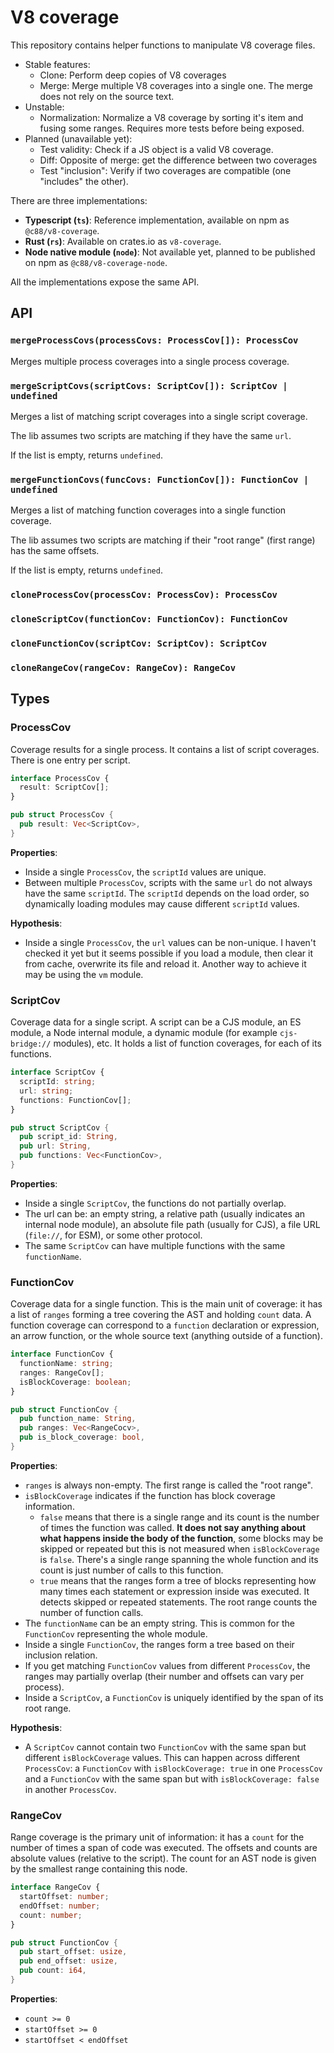 # V8 coverage 

This repository contains helper functions to manipulate V8 coverage files.
- Stable features:
  - Clone: Perform deep copies of V8 coverages
  - Merge: Merge multiple V8 coverages into a single one. The merge does not
    rely on the source text.
- Unstable:
  - Normalization: Normalize a V8 coverage by sorting it's item and fusing
    some ranges. Requires more tests before being exposed.
- Planned (unavailable yet):
  - Test validity: Check if a JS object is a valid V8 coverage.
  - Diff: Opposite of merge: get the difference between two coverages
  - Test "inclusion": Verify if two coverages are compatible (one "includes"
    the other).

There are three implementations:
- **Typescript (`ts`)**: Reference implementation, available on npm as `@c88/v8-coverage`.
- **Rust (`rs`)**: Available on crates.io as `v8-coverage`.
- **Node native module (`node`)**: Not available yet, planned to be published on npm as `@c88/v8-coverage-node`.

All the implementations expose the same API.

## API

### `mergeProcessCovs(processCovs: ProcessCov[]): ProcessCov`

Merges multiple process coverages into a single process coverage.

### `mergeScriptCovs(scriptCovs: ScriptCov[]): ScriptCov | undefined`

Merges a list of matching script coverages into a single script coverage.

The lib assumes two scripts are matching if they have the same `url`.

If the list is empty, returns `undefined`.

### `mergeFunctionCovs(funcCovs: FunctionCov[]): FunctionCov | undefined`

Merges a list of matching function coverages into a single function coverage.

The lib assumes two scripts are matching if their "root range" (first range)
has the same offsets.

If the list is empty, returns `undefined`.

### `cloneProcessCov(processCov: ProcessCov): ProcessCov`

### `cloneScriptCov(functionCov: FunctionCov): FunctionCov`

### `cloneFunctionCov(scriptCov: ScriptCov): ScriptCov`

### `cloneRangeCov(rangeCov: RangeCov): RangeCov`

## Types

### ProcessCov

Coverage results for a single process. It contains a list of script coverages.
There is one entry per script.

```typescript
interface ProcessCov {
  result: ScriptCov[];
}
```

```rust
pub struct ProcessCov {
  pub result: Vec<ScriptCov>,
}
```

**Properties**:
- Inside a single `ProcessCov`, the `scriptId` values are unique.
- Between multiple `ProcessCov`, scripts with the same `url` do not always have
  the same `scriptId`. The `scriptId` depends on the load order, so dynamically
  loading modules may cause different `scriptId` values.

**Hypothesis**:
- Inside a single `ProcessCov`, the `url` values can be non-unique. I haven't checked it
  yet but it seems possible if you load a module, then clear it from cache, overwrite
  its file and reload it. Another way to achieve it may be using the `vm` module.

### ScriptCov

Coverage data for a single script. A script can be a CJS module, an ES module,
a Node internal module, a dynamic module (for example `cjs-bridge://` modules),
etc. It holds a list of function coverages, for each of its functions.

```typescript
interface ScriptCov {
  scriptId: string;
  url: string;
  functions: FunctionCov[];
}
```

```rust
pub struct ScriptCov {
  pub script_id: String,
  pub url: String,
  pub functions: Vec<FunctionCov>,
}
```

**Properties**:
- Inside a single `ScriptCov`, the functions do not partially overlap.
- The url can be: an empty string, a relative path (usually indicates an
  internal node module), an absolute file path (usually for CJS), a file
  URL (`file://`, for ESM), or some other protocol.
- The same `ScriptCov` can have multiple functions with the same `functionName`.

### FunctionCov

Coverage data for a single function. This is the main unit of coverage: it has
a list of `ranges` forming a tree covering the AST and holding `count` data.
A function coverage can correspond to a `function` declaration or expression,
an arrow function, or the whole source text (anything outside of a function).

```typescript
interface FunctionCov {
  functionName: string;
  ranges: RangeCov[];
  isBlockCoverage: boolean;
}
```

```rust
pub struct FunctionCov {
  pub function_name: String,
  pub ranges: Vec<RangeCocv>,
  pub is_block_coverage: bool,
}
```

**Properties**:
- `ranges` is always non-empty. The first range is called the "root range".
- `isBlockCoverage` indicates if the function has block coverage information.
  - `false` means that there is a single range and its count is the number of
    times the function was called. **It does not say anything about what happens
    inside the body of the function**, some blocks may be skipped or repeated
    but this is not measured when `isBlockCoverage` is `false`. There's a single
    range spanning the whole function and its count is just number of calls to
    this function.
  - `true` means that the ranges form a tree of blocks representing how many
    times each statement or expression inside was executed. It detects skipped
    or repeated statements. The root range counts the number of function calls.
- The `functionName` can be an empty string. This is common for the
  `FunctionCov` representing the whole module.
- Inside a single `FunctionCov`, the ranges form a tree based on their inclusion
  relation.
- If you get matching `FunctionCov` values from different `ProcessCov`, the
  ranges may partially overlap (their number and offsets can vary per process).
- Inside a `ScriptCov`, a `FunctionCov` is uniquely identified by the span of
  its root range.

**Hypothesis**:
- A `ScriptCov` cannot contain two `FunctionCov` with the same span but
  different `isBlockCoverage` values. This can happen across different
  `ProcessCov`: a `FunctionCov` with `isBlockCoverage: true` in one `ProcessCov`
  and a `FunctionCov` with the same span but with `isBlockCoverage: false` in
  another `ProcessCov`.

### RangeCov

Range coverage is the primary unit of information: it has a `count` for the
number of times a span of code was executed. The offsets and counts are absolute
values (relative to the script).
The count for an AST node is given by the smallest range containing this node.

```typescript
interface RangeCov {
  startOffset: number;
  endOffset: number;
  count: number;
}
```

```rust
pub struct FunctionCov {
  pub start_offset: usize,
  pub end_offset: usize,
  pub count: i64,
}
```

**Properties**:
- `count >= 0`
- `startOffset >= 0`
- `startOffset < endOffset`
